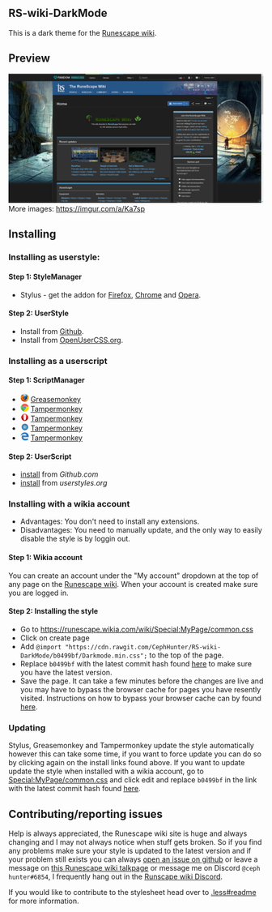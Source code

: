 ## RS-wiki-DarkMode
This is a dark theme for the [Runescape wiki](http://runescape.wikia.com/wiki/RuneScape_Wiki).

## Preview
![preview](Images/Preview.png)
More images: https://imgur.com/a/Ka7sp

## Installing
### Installing as userstyle:
#### Step 1: StyleManager
* Stylus - get the addon for [Firefox](https://addons.mozilla.org/en-US/firefox/addon/styl-us/), [Chrome](https://chrome.google.com/webstore/detail/stylus/clngdbkpkpeebahjckkjfobafhncgmne) and [Opera](https://addons.opera.com/en-gb/extensions/details/stylus/).
#### Step 2: UserStyle
* Install from [Github](https://raw.githubusercontent.com/CephHunter/RS-wiki-DarkMode/master/Darkmode.user.css).
* Install from [OpenUserCSS.org](https://openusercss.org/theme/5b416bc66368470b00f15797).
### Installing as a userscript
#### Step 1: ScriptManager
* ![firefox](Images/firefox.png) [Greasemonkey](https://addons.mozilla.org/firefox/addon/greasemonkey/)
* ![chrome](Images/chrome.png) [Tampermonkey](https://chrome.google.com/webstore/detail/tampermonkey/dhdgffkkebhmkfjojejmpbldmpobfkfo)
* ![opera](Images/opera.png) [Tampermonkey](https://chrome.google.com/webstore/detail/tampermonkey/dhdgffkkebhmkfjojejmpbldmpobfkfo)
* ![safari](Images/safari.png) [Tampermonkey](https://chrome.google.com/webstore/detail/tampermonkey/dhdgffkkebhmkfjojejmpbldmpobfkfo)
* ![edge](Images/msedge.png) [Tampermonkey](https://chrome.google.com/webstore/detail/tampermonkey/dhdgffkkebhmkfjojejmpbldmpobfkfo)
#### Step 2: UserScript
* [install](https://raw.githubusercontent.com/CephHunter/RS-wiki-DarkMode/master/Darkmode.user.js) from *Github.com*
* [install](https://userstyles.org/styles/userjs/150266/runescape-wiki-darkmode.user.js) from *userstyles.org*

### Installing with a wikia account
* Advantages: You don't need to install any extensions.
* Disadvantages: You need to manually update, and the only way to easily disable the style is by loggin out.
#### Step 1: Wikia account
You can create an account under the "My account" dropdown at the top of any page on the [Runescape wiki](http://runescape.wikia.com/wiki/RuneScape_Wiki). When your account is created make sure you are logged in.
#### Step 2: Installing the style
* Go to https://runescape.wikia.com/wiki/Special:MyPage/common.css
* Click on create page
* Add `@import "https://cdn.rawgit.com/CephHunter/RS-wiki-DarkMode/b0499bf/Darkmode.min.css";` to the top of the page.
* Replace `b0499bf` with the latest commit hash found [here](https://github.com/CephHunter/RS-wiki-DarkMode/commits/master/Darkmode.min.css) to make sure you have the latest version.
* Save the page. It can take a few minutes before the changes are live and you may have to bypass the browser cache for pages you have resently visited. Instructions on how to bypass your browser cache can by found [here](https://en.wikipedia.org/wiki/Wikipedia:Bypass_your_cache#Bypassing_cache).

### Updating
Stylus, Greasemonkey and Tampermonkey update the style automatically however this can take some time, if you want to force update you can do so by clicking again on the install links found above.
If you want to update update the style when installed with a wikia account, go to [Special:MyPage/common.css](https://runescape.wikia.com/wiki/Special:MyPage/common.css) and click edit and replace `b0499bf` in the link with the latest commit hash found [here](https://github.com/CephHunter/RS-wiki-DarkMode/commits/master/Darkmode.min.css).

## Contributing/reporting issues
Help is always appreciated, the Runescape wiki site is huge and always changing and I may not always notice when stuff gets broken. So if you find any problems make sure your style is updated to the latest version and if your problem still exists you can always [open an issue on github](https://github.com/CephHunter/RS-wiki-DarkMode/issues) or leave a message on [this Runescape wiki talkpage](http://runescape.wikia.com/wiki/User_talk:CephHunter/Dark_mode_issues) or message me on Discord `@ceph hunter#6854`, I frequently hang out in the [Runscape wiki Discord](http://runescape.wikia.com/wiki/RuneScape:Off-site/Discord).

If you would like to contribute to the stylesheet head over to [.less#readme](.less#readme) for more information.
